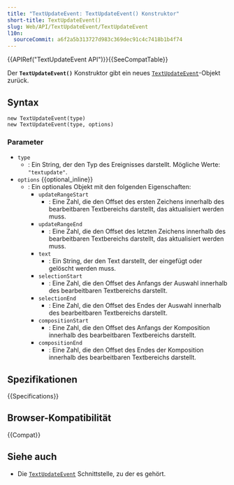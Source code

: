 ```yaml
---
title: "TextUpdateEvent: TextUpdateEvent() Konstruktor"
short-title: TextUpdateEvent()
slug: Web/API/TextUpdateEvent/TextUpdateEvent
l10n:
  sourceCommit: a6f2a5b313727d983c369dec91c4c7418b1b4f74
---
```


{{APIRef("TextUpdateEvent API")}}{{SeeCompatTable}}

Der **`TextUpdateEvent()`** Konstruktor gibt ein neues [`TextUpdateEvent`](/de/docs/Web/API/TextUpdateEvent)-Objekt zurück.

## Syntax

```js-nolint
new TextUpdateEvent(type)
new TextUpdateEvent(type, options)
```

### Parameter

- `type`
  - : Ein String, der den Typ des Ereignisses darstellt. Mögliche Werte: `"textupdate"`.
- `options` {{optional_inline}}
  - : Ein optionales Objekt mit den folgenden Eigenschaften:
    - `updateRangeStart`
      - : Eine Zahl, die den Offset des ersten Zeichens innerhalb des bearbeitbaren Textbereichs darstellt, das aktualisiert werden muss.
    - `updateRangeEnd`
      - : Eine Zahl, die den Offset des letzten Zeichens innerhalb des bearbeitbaren Textbereichs darstellt, das aktualisiert werden muss.
    - `text`
      - : Ein String, der den Text darstellt, der eingefügt oder gelöscht werden muss.
    - `selectionStart`
      - : Eine Zahl, die den Offset des Anfangs der Auswahl innerhalb des bearbeitbaren Textbereichs darstellt.
    - `selectionEnd`
      - : Eine Zahl, die den Offset des Endes der Auswahl innerhalb des bearbeitbaren Textbereichs darstellt.
    - `compositionStart`
      - : Eine Zahl, die den Offset des Anfangs der Komposition innerhalb des bearbeitbaren Textbereichs darstellt.
    - `compositionEnd`
      - : Eine Zahl, die den Offset des Endes der Komposition innerhalb des bearbeitbaren Textbereichs darstellt.

## Spezifikationen

{{Specifications}}

## Browser-Kompatibilität

{{Compat}}

## Siehe auch

- Die [`TextUpdateEvent`](/de/docs/Web/API/TextUpdateEvent) Schnittstelle, zu der es gehört.
